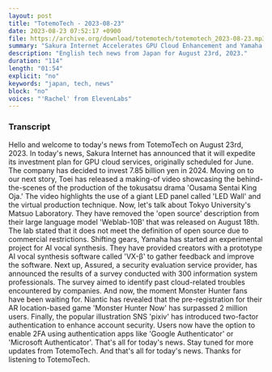 ```yaml
---
layout: post
title: "TotemoTech - 2023-08-23"
date: 2023-08-23 07:52:17 +0900
file: https://archive.org/download/totemotech/totemotech_2023-08-23.mp3
summary: "Sakura Internet Accelerates GPU Cloud Enhancement and Yamaha Starts AI Vocal Synthesis Experiment, & more…"
description: "English tech news from Japan for August 23rd, 2023."
duration: "114"
length: "01:54"
explicit: "no"
keywords: "japan, tech, news"
block: "no"
voices: "'Rachel' from ElevenLabs"
---
```


### Transcript

Hello and welcome to today's news from TotemoTech on August 23rd, 2023. In today's news, Sakura Internet has announced that it will expedite its investment plan for GPU cloud services, originally scheduled for June. The company has decided to invest 7.85 billion yen in 2024. Moving on to our next story, Toei has released a making-of video showcasing the behind-the-scenes of the production of the tokusatsu drama 'Ousama Sentai King Oja.' The video highlights the use of a giant LED panel called 'LED Wall' and the virtual production technique. Now, let's talk about Tokyo University's Matsuo Laboratory. They have removed the 'open source' description from their large language model 'Weblab-10B' that was released on August 18th. The lab stated that it does not meet the definition of open source due to commercial restrictions. Shifting gears, Yamaha has started an experimental project for AI vocal synthesis. They have provided creators with a prototype AI vocal synthesis software called 'VX-β' to gather feedback and improve the software. Next up, Assured, a security evaluation service provider, has announced the results of a survey conducted with 300 information system professionals. The survey aimed to identify past cloud-related troubles encountered by companies. And now, the moment Monster Hunter fans have been waiting for. Niantic has revealed that the pre-registration for their AR location-based game 'Monster Hunter Now' has surpassed 2 million users. Finally, the popular illustration SNS 'pixiv' has introduced two-factor authentication to enhance account security. Users now have the option to enable 2FA using authentication apps like 'Google Authenticator' or 'Microsoft Authenticator'. That's all for today's news. Stay tuned for more updates from TotemoTech.   And that's all for today's news. Thanks for listening to TotemoTech.
